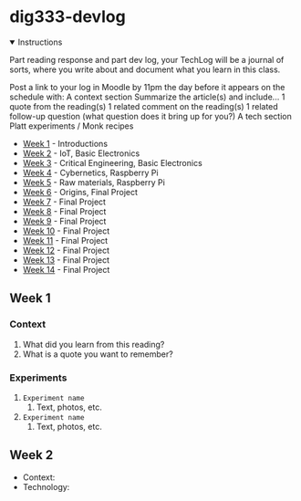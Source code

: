 # dig333-devlog



<details open>
<summary>Instructions</summary>

Part reading response and part dev log, your TechLog will be a journal of sorts, where you write about and document what you learn in this class.

Post a link to your log in Moodle by 11pm the day before it appears on the schedule with:
A context section
Summarize the article(s) and include...
1 quote from the reading(s)
1 related comment on the reading(s)
1 related follow-up question (what question does it bring up for you?)
A tech section
Platt experiments / Monk recipes


</details>







- [Week 1](#week-1) - Introductions
- [Week 2](#week-2) - IoT, Basic Electronics
- [Week 3](#week-3) - Critical Engineering, Basic Electronics
- [Week 4](#week-4) - Cybernetics, Raspberry Pi
- [Week 5](#week-5) - Raw materials, Raspberry Pi
- [Week 6](#week-6) - Origins, Final Project
- [Week 7](#week-7) - Final Project
- [Week 8](#week-8) - Final Project
- [Week 9](#week-9) - Final Project
- [Week 10](#week-10) - Final Project
- [Week 11](#week-11) - Final Project
- [Week 12](#week-12) - Final Project
- [Week 13](#week-13) - Final Project
- [Week 14](#week-14) - Final Project








## Week 1

### Context

1. What did you learn from this reading?
1. What is a quote you want to remember?




### Experiments

1. `Experiment name`
    1. Text, photos, etc.
1. `Experiment name`
    1. Text, photos, etc.



## Week 2

- Context:
- Technology:
